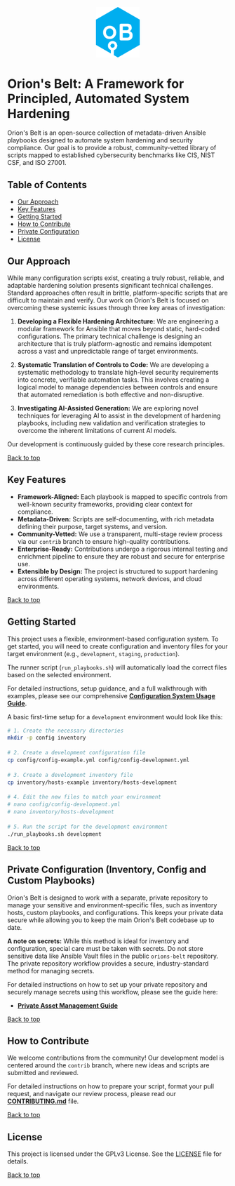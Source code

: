 <!-- PROJECT LOGO -->
<p align="center">
  <a href="https://github.com/IncudoLABS/orions-belt">
   <img src="images/OBelt.png" alt="Orion's Belt Logo" width="100">
  </a>
</p>

# Orion's Belt: A Framework for Principled, Automated System Hardening

Orion's Belt is an open-source collection of metadata-driven Ansible playbooks designed to automate system hardening and security compliance. Our goal is to provide a robust, community-vetted library of scripts mapped to established cybersecurity benchmarks like CIS, NIST CSF, and ISO 27001.

## Table of Contents

- [Our Approach](#our-approach)
- [Key Features](#key-features)
- [Getting Started](#getting-started)
- [How to Contribute](#how-to-contribute)
- [Private Configuration](#private-configuration-inventory-config-and-custom-playbooks)
- [License](#license)

## Our Approach

While many configuration scripts exist, creating a truly robust, reliable, and adaptable hardening solution presents significant technical challenges. Standard approaches often result in brittle, platform-specific scripts that are difficult to maintain and verify. Our work on Orion's Belt is focused on overcoming these systemic issues through three key areas of investigation:

1.  **Developing a Flexible Hardening Architecture:** We are engineering a modular framework for Ansible that moves beyond static, hard-coded configurations. The primary technical challenge is designing an architecture that is truly platform-agnostic and remains idempotent across a vast and unpredictable range of target environments.

2.  **Systematic Translation of Controls to Code:** We are developing a systematic methodology to translate high-level security requirements into concrete, verifiable automation tasks. This involves creating a logical model to manage dependencies between controls and ensure that automated remediation is both effective and non-disruptive.

3.  **Investigating AI-Assisted Generation:** We are exploring novel techniques for leveraging AI to assist in the development of hardening playbooks, including new validation and verification strategies to overcome the inherent limitations of current AI models.

Our development is continuously guided by these core research principles.

[Back to top](#table-of-contents)

## Key Features

- **Framework-Aligned:** Each playbook is mapped to specific controls from well-known security frameworks, providing clear context for compliance.
- **Metadata-Driven:** Scripts are self-documenting, with rich metadata defining their purpose, target systems, and version.
- **Community-Vetted:** We use a transparent, multi-stage review process via our `contrib` branch to ensure high-quality contributions.
- **Enterprise-Ready:** Contributions undergo a rigorous internal testing and enrichment pipeline to ensure they are robust and secure for enterprise use.
- **Extensible by Design:** The project is structured to support hardening across different operating systems, network devices, and cloud environments.

[Back to top](#table-of-contents)

## Getting Started

This project uses a flexible, environment-based configuration system. To get started, you will need to create configuration and inventory files for your target environment (e.g., `development`, `staging`, `production`).

The runner script (`run_playbooks.sh`) will automatically load the correct files based on the selected environment.

For detailed instructions, setup guidance, and a full walkthrough with examples, please see our comprehensive **[Configuration System Usage Guide](example_usage.md)**.

A basic first-time setup for a `development` environment would look like this:

```bash
# 1. Create the necessary directories
mkdir -p config inventory

# 2. Create a development configuration file
cp config/config-example.yml config/config-development.yml

# 3. Create a development inventory file
cp inventory/hosts-example inventory/hosts-development

# 4. Edit the new files to match your environment
# nano config/config-development.yml
# nano inventory/hosts-development

# 5. Run the script for the development environment
./run_playbooks.sh development
```

[Back to top](#table-of-contents)

## Private Configuration (Inventory, Config and Custom Playbooks)

Orion's Belt is designed to work with a separate, private repository to manage your sensitive and environment-specific files, such as inventory hosts, custom playbooks, and configurations. This keeps your private data secure while allowing you to keep the main Orion's Belt codebase up to date.

**A note on secrets:** While this method is ideal for inventory and configuration, special care must be taken with secrets. Do not store sensitive data like Ansible Vault files in the public `orions-belt` repository. The private repository workflow provides a secure, industry-standard method for managing secrets.

For detailed instructions on how to set up your private repository and securely manage secrets using this workflow, please see the guide here:
- **[Private Asset Management Guide](private/README.md)**

[Back to top](#table-of-contents)

## How to Contribute

We welcome contributions from the community! Our development model is centered around the `contrib` branch, where new ideas and scripts are submitted and reviewed.

For detailed instructions on how to prepare your script, format your pull request, and navigate our review process, please read our **[CONTRIBUTING.md](CONTRIBUTING.md)** file.

[Back to top](#table-of-contents)

## License

This project is licensed under the GPLv3 License. See the [LICENSE](LICENSE) file for details.

[Back to top](#table-of-contents)
